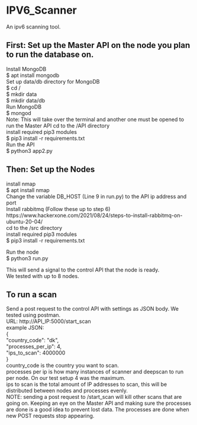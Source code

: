 # IPV6_Scanner
An ipv6 scanning tool.

<h2>First: Set up the Master API on the node you plan to run the database on.</h2>
Install MongoDB<br>
$ apt install mongodb<br>
Set up data/db directory for MongoDB<br>
$ cd /<br>
$ mkdir data<br>
$ mkdir data/db<br>
Run MongoDB<br>
$ mongod<br>
Note: This will take over the terminal and another one must be opened to run the Master API
cd to the /API directory<br>
install required pip3 modules<br>
$ pip3 install -r requirements.txt<br>
Run the API<br>
$ python3 app2.py<br>
<h2>Then: Set up the Nodes</h2>
install nmap<br>
$ apt install nmap<br>
Change the variable DB_HOST (Line 9 in run.py) to the API ip address and port<br>
Install rabbitmq (Follow these up to step 6)<br>
https://www.hackerxone.com/2021/08/24/steps-to-install-rabbitmq-on-ubuntu-20-04/<br>
cd to the /src directory<br>
install required pip3 modules<br>
$ pip3 install -r requirements.txt<br>

Run the node<br>
$ python3 run.py

This will send a signal to the control API that the node is ready.<br>
We tested with up to 8 nodes.<br>
<h2>To run a scan</h2>
Send a post request to the control API with settings as JSON body. We tested using postman.<br>
URL: http://API_IP:5000/start_scan<br>
example JSON:<br>
{<br>
    "country_code": "dk",<br>
    "processes_per_ip": 4,<br>
    "ips_to_scan": 4000000<br>
}<br>
country_code is the country you want to scan.<br>
processes per ip is how many instances of scanner and deepscan to run per node. On our test setup 4 was the maximum.<br>
ips to scan is the total amount of IP addresses to scan, this will be distributed between nodes and processes evenly.<br>
NOTE: sending a post request to /start_scan will kill other scans that are going on. Keeping an eye on the Master API and making sure the processes are done is a good idea to prevent lost data. The processes are done when new POST requests stop appearing.<br>







